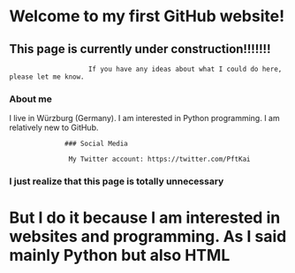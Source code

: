

# Welcome to my first GitHub website!
## This page is currently under construction!!!!!!!


                        If you have any ideas about what I could do here, please let me know. 

### About me
I live in Würzburg (Germany). 
I am interested in Python programming. 
I am relatively new to GitHub.




                  ### Social Media                              

                   My Twitter account: https://twitter.com/PftKai





### I just realize that this page is totally unnecessary
# But I do it because I am interested in websites and programming. As I said mainly Python but also HTML 
